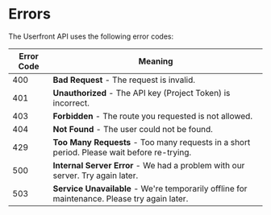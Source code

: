 # Errors

The Userfront API uses the following error codes:

| Error Code | Meaning                                                                                      |
| ---------- | -------------------------------------------------------------------------------------------- |
| 400        | **Bad Request** - The request is invalid.                                                    |
| 401        | **Unauthorized** - The API key (Project Token) is incorrect.                                 |
| 403        | **Forbidden** - The route you requested is not allowed.                                      |
| 404        | **Not Found** - The user could not be found.                                                 |
| 429        | **Too Many Requests** - Too many requests in a short period. Please wait before re-trying.   |
| 500        | **Internal Server Error** - We had a problem with our server. Try again later.               |
| 503        | **Service Unavailable** - We're temporarily offline for maintenance. Please try again later. |
